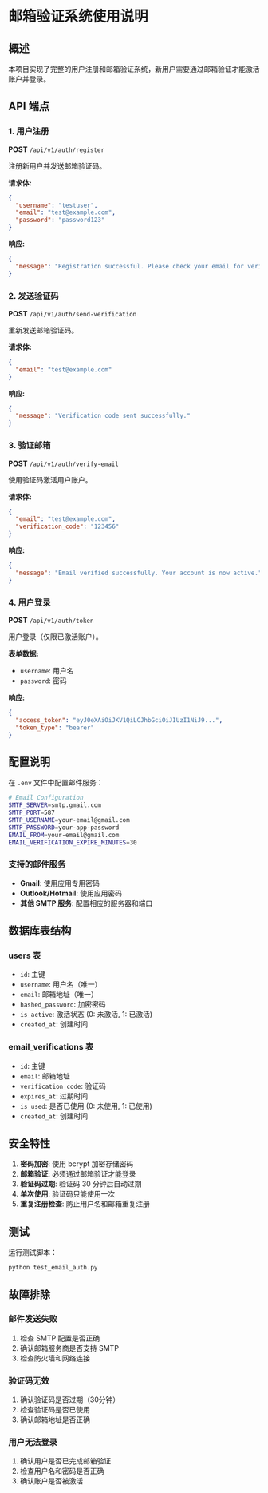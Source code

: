 # 邮箱验证系统使用说明

## 概述

本项目实现了完整的用户注册和邮箱验证系统，新用户需要通过邮箱验证才能激活账户并登录。

## API 端点

### 1. 用户注册

**POST** `/api/v1/auth/register`

注册新用户并发送邮箱验证码。

**请求体:**
```json
{
  "username": "testuser",
  "email": "test@example.com", 
  "password": "password123"
}
```

**响应:**
```json
{
  "message": "Registration successful. Please check your email for verification code."
}
```

### 2. 发送验证码

**POST** `/api/v1/auth/send-verification`

重新发送邮箱验证码。

**请求体:**
```json
{
  "email": "test@example.com"
}
```

**响应:**
```json
{
  "message": "Verification code sent successfully."
}
```

### 3. 验证邮箱

**POST** `/api/v1/auth/verify-email`

使用验证码激活用户账户。

**请求体:**
```json
{
  "email": "test@example.com",
  "verification_code": "123456"
}
```

**响应:**
```json
{
  "message": "Email verified successfully. Your account is now active."
}
```

### 4. 用户登录

**POST** `/api/v1/auth/token`

用户登录（仅限已激活账户）。

**表单数据:**
- `username`: 用户名
- `password`: 密码

**响应:**
```json
{
  "access_token": "eyJ0eXAiOiJKV1QiLCJhbGciOiJIUzI1NiJ9...",
  "token_type": "bearer"
}
```

## 配置说明

在 `.env` 文件中配置邮件服务：

```bash
# Email Configuration
SMTP_SERVER=smtp.gmail.com
SMTP_PORT=587
SMTP_USERNAME=your-email@gmail.com
SMTP_PASSWORD=your-app-password
EMAIL_FROM=your-email@gmail.com
EMAIL_VERIFICATION_EXPIRE_MINUTES=30
```

### 支持的邮件服务

- **Gmail**: 使用应用专用密码
- **Outlook/Hotmail**: 使用应用密码
- **其他 SMTP 服务**: 配置相应的服务器和端口

## 数据库表结构

### users 表
- `id`: 主键
- `username`: 用户名（唯一）
- `email`: 邮箱地址（唯一）
- `hashed_password`: 加密密码
- `is_active`: 激活状态 (0: 未激活, 1: 已激活)
- `created_at`: 创建时间

### email_verifications 表
- `id`: 主键
- `email`: 邮箱地址
- `verification_code`: 验证码
- `expires_at`: 过期时间
- `is_used`: 是否已使用 (0: 未使用, 1: 已使用)
- `created_at`: 创建时间

## 安全特性

1. **密码加密**: 使用 bcrypt 加密存储密码
2. **邮箱验证**: 必须通过邮箱验证才能登录
3. **验证码过期**: 验证码 30 分钟后自动过期
4. **单次使用**: 验证码只能使用一次
5. **重复注册检查**: 防止用户名和邮箱重复注册

## 测试

运行测试脚本：

```bash
python test_email_auth.py
```

## 故障排除

### 邮件发送失败
1. 检查 SMTP 配置是否正确
2. 确认邮箱服务商是否支持 SMTP
3. 检查防火墙和网络连接

### 验证码无效
1. 确认验证码是否过期（30分钟）
2. 检查验证码是否已使用
3. 确认邮箱地址是否正确

### 用户无法登录
1. 确认用户是否已完成邮箱验证
2. 检查用户名和密码是否正确
3. 确认账户是否被激活